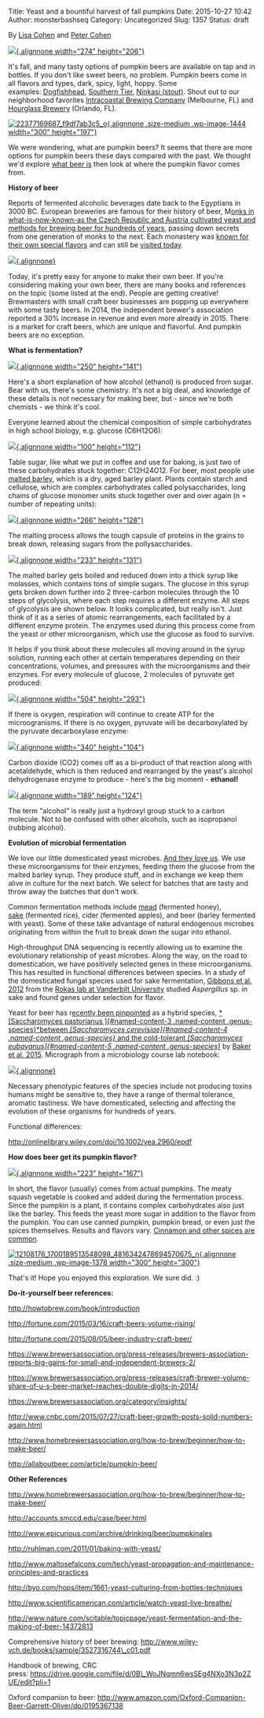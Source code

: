Title: Yeast and a bountiful harvest of fall pumpkins
Date: 2015-10-27 10:42
Author: monsterbashseq
Category: Uncategorized
Slug: 1357
Status: draft

<div>

By [Lisa Cohen](https://monsterbashseq.wordpress.com/) and [Peter
Cohen](http://www.alliancebioe.com/dr-cohen-2.html)

</div>

<div>

</div>

<div>

[![](http://img2-3.timeinc.net/people/i/2014/sandbox/news/141013/charlie-brown-1024.jpg){.alignnone
width="274"
height="206"}](http://abc.go.com/shows/movies-and-specials/listings/its-the-great-pumpkin-charlie-brown)

</div>

<div>

</div>

<div>

It's fall, and many tasty options of pumpkin beers are available on tap
and in bottles. If you don't like sweet beers, no problem. Pumpkin beers
come in all flavors and types, dark, spicy, light, hoppy. Some
examples: [Dogfishhead](http://www.dogfish.com/brews-spirits/the-brews/seasonal-brews/punkin-ale.htm), [Southern
Tier](http://www.stbcbeer.com/seasonals/seasonal-imperial/pumking-beer-page/), [Ninkasi
(stout)](http://www.ninkasibrewing.com/delicious/beers/rare-and-delicious-series/imperial-pumpkin-sleighr.html?ageVerified=defaultValue). Shout
out to our neighborhood favorites [Intracoastal Brewing
Company](http://intracoastalbrewingcompany.com/beer_type/on-tap-now/)
(Melbourne, FL) and [Hourglass
Brewery](http://thehourglassbrewery.com/cheers/beer-type/stupid-pumpkin-face/)
(Orlando, FL).

</div>

<div>

<div>

</div>

<div>

[![22377169687\_f9df7ab3c5\_o](https://monsterbashseq.files.wordpress.com/2015/10/22377169687_f9df7ab3c5_o.jpg?w=300){.alignnone
.size-medium .wp-image-1444 width="300"
height="197"}](https://www.flickr.com/photos/lpcohen/22377169687/)

</div>

<div>

</div>

</div>

<div>

</div>

<div>

We were wondering, what are pumpkin beers? It seems that there are more
options for pumpkin beers these days compared with the past. We thought
we'd explore [what beer is](https://en.wikipedia.org/wiki/Beer) then
look at where the pumpkin flavor comes from.

</div>

<div>

</div>

<div>

**History of beer**

</div>

<div>

</div>

<div>

Reports of fermented alcoholic beverages date back to the Egyptians in
3000 BC. European breweries are famous for their history of beer, M[onks
in what-is-now-known-as the Czech Republic and Austria cultivated yeast
and methods for brewing beer for hundreds
of years](http://www.prague.eu/en/read-more/history-of-czech-beer-10522),
passing down secrets from one generation of monks to the next. Each
monastery was [known for their own special
flavors](http://www.beertasting.cz/beertasting/) and can still be
[visited
today](http://www.nytimes.com/2006/08/06/travel/06Beer.html?pagewanted=all&_r=0).

</div>

<div>

<div>

</div>

<div>

[![](http://38.media.tumblr.com/d23c14627dfee87e5acf42a3a47d7fb3/tumblr_inline_nj3cxhgoPX1rqc9nd.png){.alignnone}](http://get-to-know-cz.tumblr.com/post/51914841836/history-of-beer-in-the-czech-republic)

</div>

</div>

<div>

</div>

<div>

Today, it's pretty easy for anyone to make their own beer. If you're
considering making your own beer, there are many books and references on
the topic (some listed at the end). People are getting creative!
Brewmasters with small craft beer businesses are popping up everywhere
with some tasty beers. In 2014, the independent brewer's association
reported a 30% increase in revenue and even more already in 2015. There
is a market for craft beers, which are unique and flavorful. And pumpkin
beers are no exception.

</div>

<div>

</div>

<div>

<div>

**What is fermentation?**

</div>

</div>

<div>

[![](https://www.nlm.nih.gov/exhibition/fromdnatobeer/exhibition-interactive/fermentation/alternative/fermentation-05.jpg){.alignnone
width="250"
height="141"}](https://www.nlm.nih.gov/exhibition/fromdnatobeer/exhibition-interactive/fermentation/fermentation-alternative.html)

</div>

<div>

<div>

Here's a short explanation of how alcohol (ethanol) is produced from
sugar. Bear with us, there's some chemistry. It's not a big deal, and
knowledge of these details is not necessary for making beer, but - since
we're both chemists - we think it's cool.

</div>

<div>

</div>

<div>

Everyone learned about the chemical composition of simple carbohydrates
in high school biology, e.g. glucose (C6H12O6):

</div>

<div>

<div>

[![](http://www.sigmaaldrich.com/content/dam/sigma-aldrich/structure9/167/mfcd00063774.eps/_jcr_content/renditions/mfcd00063774-medium.png){.alignnone
width="100"
height="112"}](http://www.sigmaaldrich.com/content/dam/sigma-aldrich/structure9/167/mfcd00063774.eps/_jcr_content/renditions/mfcd00063774-medium.png)

</div>

</div>

<div>

Table sugar, like what we put in coffee and use for baking, is just two
of these carbohydrates stuck together: C12H24O12. For beer, most people
use [malted barley](https://en.wikipedia.org/wiki/Malt), which is a dry,
aged barley plant. Plants contain starch and cellulose, which are
complex carbohydrates called polysaccharides, long chains of glucose
monomer units stuck together over and over again (n = number of
repeating units):

</div>

<div>

[![](https://upload.wikimedia.org/wikipedia/commons/7/71/Amylose_3Dprojection.corrected.png){.alignnone
width="266"
height="128"}](https://upload.wikimedia.org/wikipedia/commons/7/71/Amylose_3Dprojection.corrected.png)

</div>

<div>

The malting process allows the tough capsule of proteins in the grains
to break down, releasing sugars from the pollysaccharides.

</div>

</div>

<div>

</div>

<div>

[![](http://www.gipsa.usda.gov/fgis/commgallery/Commodities/6_rowed_malted_barley_big.jpg){.alignnone
width="233"
height="131"}](http://www.gipsa.usda.gov/fgis/commgallery/gr_sixrow.aspx)

</div>

<div>

<div>

</div>

<div>

The malted barley gets boiled and reduced down into a thick syrup like
molasses, which contains tons of simple sugars. The glucose in this
syrup gets broken down further into 2 three-carbon molecules through the
10 steps of glycolysis, where each step requires a different enzyme. All
steps of glycolysis are shown below. It looks complicated, but really
isn't. Just think of it as a series of atomic rearrangements, each
facilitated by a different enzyme protein. The enzymes used during this
process come from the yeast or other microorganism, which use the
glucose as food to survive.

</div>

<div>

</div>

<div>

It helps if you think about these molecules all moving around in the
syrup solution, running each other at certain temperatures depending on
their concentrations, volumes, and pressures with the microorganisms and
their enzymes. For every molecule of glucose, 2 molecules of pyruvate
get produced:

</div>

<div>

[![](http://chemwiki.ucdavis.edu/@api/deki/files/39316/GlycolysiscompleteLabelled.2.png?revision=1){.alignnone
width="504"
height="293"}](http://chemwiki.ucdavis.edu/@api/deki/files/39316/GlycolysiscompleteLabelled.2.png?revision=1)

</div>

<div>

If there is oxygen, respiration will continue to create ATP for the
microogranisms. If there is no oxygen, pyruvate will be decarboxylated
by the pyruvate decarboxylase enzyme:

</div>

<div>

[![](http://oregonstate.edu/instruct/bb450/fall14/stryer7/16/unnumbered_16_p467.jpg){.alignnone
width="340"
height="104"}](http://oregonstate.edu/instruct/bb450/fall14/stryer7/16/unnumbered_16_p467.jpg)

</div>

<div>

Carbon dioxide (CO2) comes off as a bi-product of that reaction along
with acetaldehyde, which is then reduced and rearranged by the yeast's
alcohol dehydrogenase enzyme to produce - here's the big moment
- **ethanol!**

</div>

<div>

[![](https://upload.wikimedia.org/wikipedia/commons/thumb/1/11/Ethanol-3d-stick-structure.svg/220px-Ethanol-3d-stick-structure.svg.png){.alignnone
width="189"
height="124"}](https://upload.wikimedia.org/wikipedia/commons/thumb/1/11/Ethanol-3d-stick-structure.svg/220px-Ethanol-3d-stick-structure.svg.png)

</div>

<div>

The term "alcohol" is really just a hydroxyl group stuck to a carbon
molecule. Not to be confused with other alcohols, such as isopropanol
(rubbing alcohol).

</div>

</div>

<div>

</div>

<div>

**Evolution of microbial fermentation**

</div>

<div>

</div>

<div>

We love our little domesticated yeast microbes. [And they love
us](http://www.npr.org/sections/thesalt/2013/02/07/171384920/when-the-microbes-are-happy-the-brewer-is-happy).
We use these microorganisms for their enzymes, feeding them the glucose
from the malted barley syrup. They produce stuff, and in exchange we
keep them alive in culture for the next batch. We select for batches
that are tasty and throw away the batches that don't work.

</div>

<div>

</div>

<div>

Common fermentation methods
include [mead](https://en.wikipedia.org/wiki/Mead) (fermented honey),
[sake](https://en.wikipedia.org/wiki/Sake) (fermented rice), cider
(fermented apples), and beer (barley fermented with yeast). Some of
these take advantage of natural endogenous microbes originating from
within the fruit to break down the sugar into ethanol.

</div>

<div>

</div>

<div>

High-throughput DNA sequencing is recently allowing us to examine the
evolutionary relationship of yeast microbes. Along the way, on the road
to domestication, we have positively selected genes in these
microorganisms. This has resulted in functional differences between
species. In a study of the domesticated fungal species used for sake
fermentation, [Gibbons et al.
2012](http://ac.els-cdn.com/S0960982212005866/1-s2.0-S0960982212005866-main.pdf?_tid=dbe9646c-859d-11e5-b3b6-00000aacb35f&acdnat=1446935055_83fea628b9b06cc0b31caa90ac6f5a87) from
the [Rokas lab at Vanderbilt
University](http://as.vanderbilt.edu/rokaslab/) studied *Aspergillus*
sp. in sake and found genes under selection for flavor.

</div>

<div>

</div>

<div>

Yeast for beer has r[ecently been
pinpointed](http://www.molecularecologist.com/2015/08/and-who-made-your-beer/)
as a hybrid species, [*[Saccharomyces pastorianus ]{#named-content-3
.named-content .genus-species}*between *[Saccharomyces
cerevisiae]{#named-content-4 .named-content .genus-species}* and the
cold-tolerant *[Saccharomyces eubayanus]{#named-content-5 .named-content
.genus-species}*](http://aem.asm.org/content/81/23/8202.abstract) by
[Baker et al. 2015](http://mbe.oxfordjournals.org/content/32/11/2818).
Micrograph from a microbiology course lab notebook:

</div>

<div>

</div>

<div>

[![](https://microbiologyfall2010.wikispaces.com/file/view/b.jpg/186661351/229x164/b.jpg){.alignnone}](https://microbiologyfall2010.wikispaces.com/Alicia)

</div>

<div>

</div>

<div>

Necessary phenotypic features of the species include not producing
toxins humans might be sensitive to, they have a range of thermal
tolerance, aromatic tastiness. We have domesticated, selecting and
affecting the evolution of these organisms for hundreds of years.

</div>

<div>

</div>

<div>

Functional differences:

</div>

<div>

</div>

<div>

http://onlinelibrary.wiley.com/doi/10.1002/yea.2960/epdf

</div>

<div>

</div>

<div>

**How does beer get its pumpkin flavor?**

</div>

<div>

</div>

<div>

[![](http://drinks.seriouseats.com/images/2011/09/20110930_173049_Homebrew_Pumpkin.jpg){.alignnone
width="223"
height="167"}](http://drinks.seriouseats.com/images/2011/09/20110930_173049_Homebrew_Pumpkin.jpg)

</div>

<div>

</div>

<div>

In short, the flavor (usually) comes from actual pumpkins. The meaty
squash vegetable is cooked and added during the fermentation process.
Since the pumpkin is a plant, it contains complex carbohydrates also
just like the barley. This feeds the yeast more sugar in addition to the
flavor from the pumpkin. You can use canned pumpkin, pumpkin bread, or
even just the spices themselves. Results and flavors vary. [Cinnamon and
other spices are
common](http://beerandbrewing.com/Vh04cxwAAMsAFSW_/article/popular-pumpkin-beer-spices).

</div>

<div>

[![12108176\_1700189513548098\_4816342478694570675\_n](https://monsterbashseq.files.wordpress.com/2015/10/12108176_1700189513548098_4816342478694570675_n.jpg?w=300){.alignnone
.size-medium .wp-image-1378 width="300"
height="300"}](http://cen.acs.org/articles/93/i40/Periodic-Graphics-Chemistry-Pumpkins.html)

</div>

<div>

That's it! Hope you enjoyed this exploration. We sure did. :)

</div>

<div>

</div>

<div>

**Do-it-yourself beer references:**

</div>

<div>

<div>

http://howtobrew.com/book/introduction

</div>

</div>

<div>

http://fortune.com/2015/03/16/craft-beers-volume-rising/

</div>

<div>

http://fortune.com/2015/08/05/beer-industry-craft-beer/

</div>

<div>

https://www.brewersassociation.org/press-releases/brewers-association-reports-big-gains-for-small-and-independent-brewers-2/

</div>

<div>

https://www.brewersassociation.org/press-releases/craft-brewer-volume-share-of-u-s-beer-market-reaches-double-digits-in-2014/

</div>

<div>

https://www.brewersassociation.org/category/insights/

</div>

<div>

http://www.cnbc.com/2015/07/27/craft-beer-growth-posts-solid-numbers-again.html

</div>

<div>

http://www.homebrewersassociation.org/how-to-brew/beginner/how-to-make-beer/

</div>

<div>

http://allaboutbeer.com/article/pumpkin-beer/

</div>

<div>

<div>

</div>

<div>

**Other References**

</div>

<div>

http://www.homebrewersassociation.org/how-to-brew/beginner/how-to-make-beer/

</div>

<div>

http://accounts.smccd.edu/case/beer.html

</div>

<div>

http://www.epicurious.com/archive/drinking/beer/pumpkinales

</div>

<div>

http://ruhlman.com/2011/01/baking-with-yeast/

</div>

<div>

<div>

http://www.maltosefalcons.com/tech/yeast-propagation-and-maintenance-principles-and-practices

</div>

<div>

http://byo.com/hops/item/1661-yeast-culturing-from-bottles-techniques

</div>

<div>

http://www.scientificamerican.com/article/watch-yeast-live-breathe/

</div>

<div>

http://www.nature.com/scitable/topicpage/yeast-fermentation-and-the-making-of-beer-14372813

</div>

</div>

<div>

<div>

Comprehensive history of beer
brewing: http://www.wiley-vch.de/books/sample/3527316744\_c01.pdf

</div>

<div>

Handbook of brewing, CRC
press: https://drive.google.com/file/d/0B\_WoJNqmn6wsSEg4NXo3N3p2ZUE/edit?pli=1

</div>

<div>

Oxford companion to
beer: http://www.amazon.com/Oxford-Companion-Beer-Garrett-Oliver/dp/0195367138

</div>

</div>

<div>

</div>

<div>

</div>

</div>
